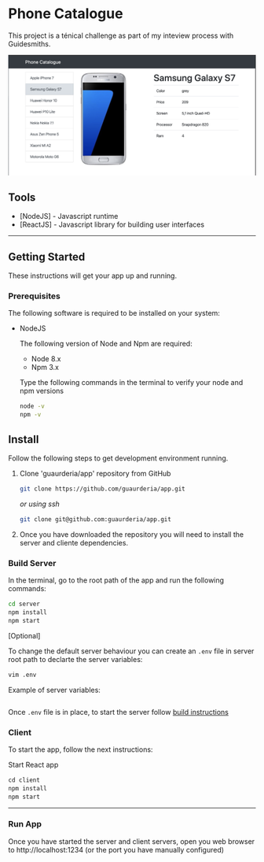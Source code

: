 # Phone Catalogue

This project is a ténical challenge as part of my inteview process with Guidesmiths.

<img src="./server/public/images/app_screenshot.png">

## Tools

- [NodeJS] - Javascript runtime
- [ReactJS] - Javascript library for building user interfaces

---

## Getting Started

These instructions will get your app up and running.

### Prerequisites

The following software is required to be installed on your system:

- NodeJS

  The following version of Node and Npm are required:

  - Node 8.x
  - Npm 3.x

  Type the following commands in the terminal to verify your node and npm versions

  ```bash
  node -v
  npm -v
  ```

## Install

Follow the following steps to get development environment running.

1. Clone 'guaurderia/app' repository from GitHub

   ```bash
   git clone https://github.com/guaurderia/app.git
   ```

   _or using ssh_

   ```bash
   git clone git@github.com:guaurderia/app.git
   ```

2. Once you have downloaded the repository you will need to install the server and cliente dependencies.

### Build Server

In the terminal, go to the root path of the app and run the following commands:

```bash
cd server
npm install
npm start
```

[Optional]

To change the default server behaviour you can create an `.env` file in server root path to declarte the server variables:

```bash
vim .env
```

Example of server variables:

```bash SERVER_PORT=3000 CLIENT_PORT=1234

```

Once `.env` file is in place, to start the server follow [build instructions](#Build-server)

### Client

To start the app, follow the next instructions:

Start React app

```javascript
cd client
npm install
npm start
```

---

### Run App

Once you have started the server and client servers, open you web browser to http://localhost:1234 (or the port you have manually configured)
